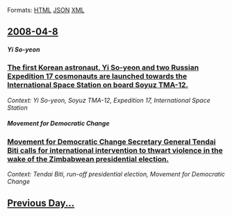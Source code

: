 
Formats: [HTML](2008/04/8/index.html)  [JSON](2008/04/8/index.json)  [XML](2008/04/8/index.xml)  

## [2008-04-8](/news/2008/04/8/index.md)

##### Yi So-yeon
### [ The first Korean astronaut, Yi So-yeon and two Russian Expedition 17 cosmonauts are launched towards the International Space Station on board Soyuz TMA-12. ](/news/2008/04/8/the-first-korean-astronaut-yi-so-yeon-and-two-russian-expedition-17-cosmonauts-are-launched-towards-the-international-space-station-on-boa.md)
_Context: Yi So-yeon, Soyuz TMA-12, Expedition 17, International Space Station_

##### Movement for Democratic Change
### [ Movement for Democratic Change Secretary General Tendai Biti calls for international intervention to thwart violence in the wake of the Zimbabwean presidential election. ](/news/2008/04/8/movement-for-democratic-change-secretary-general-tendai-biti-calls-for-international-intervention-to-thwart-violence-in-the-wake-of-the-zim.md)
_Context: Tendai Biti, run-off presidential election, Movement for Democratic Change_

## [Previous Day...](/news/2008/04/7/index.md)

